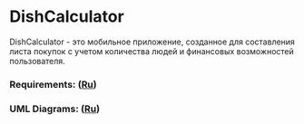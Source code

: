 # DishCalculator
DishCalculator - это мобильное приложение, созданное для составления листа покупок с учетом количества людей и финансовых возможностей пользователя.
### Requirements: ([Ru](https://github.com/messi3nik/DishCalculator/blob/master/Documents/Requirements/Requirements.md))
### UML Diagrams: ([Ru](https://github.com/messi3nik/DishCalculator/blob/master/Documents/Diagrams/Diagrams.md))
